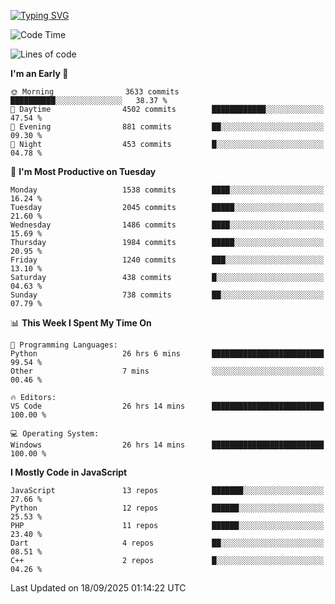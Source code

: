[![Typing SVG](https://readme-typing-svg.demolab.com?font=Fira+Code&pause=1000&color=F7F7F7&random=false&width=435&lines=Hi+%F0%9F%91%8B%2C+I'm+Rafiu+Sidqi;Junior+Backend+Developer)](https://git.io/typing-svg)
<!--START_SECTION:waka-->
![Code Time](http://img.shields.io/badge/Code%20Time-1%2C005%20hrs%2012%20mins-blue)

![Lines of code](https://img.shields.io/badge/From%20Hello%20World%20I%27ve%20Written-3.1%20million%20lines%20of%20code-blue)

**I'm an Early 🐤** 

```text
🌞 Morning                3633 commits        ██████████░░░░░░░░░░░░░░░   38.37 % 
🌆 Daytime                4502 commits        ████████████░░░░░░░░░░░░░   47.54 % 
🌃 Evening                881 commits         ██░░░░░░░░░░░░░░░░░░░░░░░   09.30 % 
🌙 Night                  453 commits         █░░░░░░░░░░░░░░░░░░░░░░░░   04.78 % 
```
📅 **I'm Most Productive on Tuesday** 

```text
Monday                   1538 commits        ████░░░░░░░░░░░░░░░░░░░░░   16.24 % 
Tuesday                  2045 commits        █████░░░░░░░░░░░░░░░░░░░░   21.60 % 
Wednesday                1486 commits        ████░░░░░░░░░░░░░░░░░░░░░   15.69 % 
Thursday                 1984 commits        █████░░░░░░░░░░░░░░░░░░░░   20.95 % 
Friday                   1240 commits        ███░░░░░░░░░░░░░░░░░░░░░░   13.10 % 
Saturday                 438 commits         █░░░░░░░░░░░░░░░░░░░░░░░░   04.63 % 
Sunday                   738 commits         ██░░░░░░░░░░░░░░░░░░░░░░░   07.79 % 
```


📊 **This Week I Spent My Time On** 

```text
💬 Programming Languages: 
Python                   26 hrs 6 mins       █████████████████████████   99.54 % 
Other                    7 mins              ░░░░░░░░░░░░░░░░░░░░░░░░░   00.46 % 

🔥 Editors: 
VS Code                  26 hrs 14 mins      █████████████████████████   100.00 % 

💻 Operating System: 
Windows                  26 hrs 14 mins      █████████████████████████   100.00 % 
```

**I Mostly Code in JavaScript** 

```text
JavaScript               13 repos            ███████░░░░░░░░░░░░░░░░░░   27.66 % 
Python                   12 repos            ██████░░░░░░░░░░░░░░░░░░░   25.53 % 
PHP                      11 repos            ██████░░░░░░░░░░░░░░░░░░░   23.40 % 
Dart                     4 repos             ██░░░░░░░░░░░░░░░░░░░░░░░   08.51 % 
C++                      2 repos             █░░░░░░░░░░░░░░░░░░░░░░░░   04.26 % 
```




 Last Updated on 18/09/2025 01:14:22 UTC
<!--END_SECTION:waka-->
